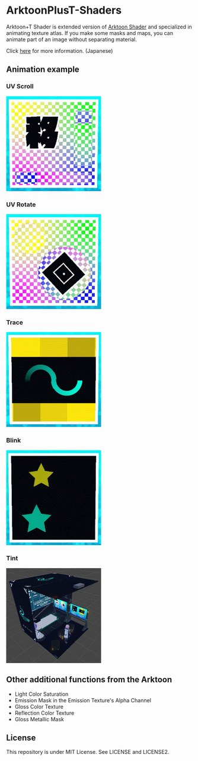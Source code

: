 # ArktoonPlusT-Shaders

Arktoon+T Shader is extended version of [Arktoon Shader](https://github.com/synqark/Arktoon-Shaders) and specialized in animating texture atlas. If you make some masks and maps, you can animate part of an image without separating material.

Click [here](https://tokage.info/lab/?id=2) for more information. (Japanese)

## Animation example

### UV Scroll

![UV Scroll preview](https://raw.githubusercontent.com/TokageItLab/ArktoonPlusT-Shaders/master/Media/preview_uv_scroll.gif)

### UV Rotate

![UV Rotate preview](https://raw.githubusercontent.com/TokageItLab/ArktoonPlusT-Shaders/master/Media/preview_uv_rotate.gif)

### Trace

![Trace preview](https://raw.githubusercontent.com/TokageItLab/ArktoonPlusT-Shaders/master/Media/preview_trace.gif)

### Blink

![Blink preview](https://raw.githubusercontent.com/TokageItLab/ArktoonPlusT-Shaders/master/Media/preview_blink.gif)

### Tint

![Tint preview](https://raw.githubusercontent.com/TokageItLab/ArktoonPlusT-Shaders/master/Media/preview_tint.gif)

## Other additional functions from the Arktoon

* Light Color Saturation
* Emission Mask in the Emission Texture's Alpha Channel
* Gloss Color Texture
* Reflection Color Texture
* Gloss Metallic Mask

## License

This repository is under MIT License. See LICENSE and LICENSE2.
